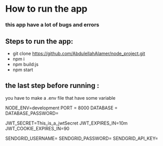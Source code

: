 # How to run the app

### this app have a lot of bugs and errors

## Steps to run the app:

- git clone https://github.com/AbdulellahAlamer/node_project.git
- npm i
- npm build:js
- npm start

## the last step before running :

you have to make a .env file that have some variable

NODE_ENV=development
PORT = 8000
DATABASE =
DATABASE_PASSWORD=

JWT_SECRET=This_is_a_jwtSecret
JWT_EXPIRES_IN=10m
JWT_COOKIE_EXPIRES_IN=90

SENDGRID_USERNAME=
SENDGRID_PASSWORD=
SENDGRID_API_KEY=
